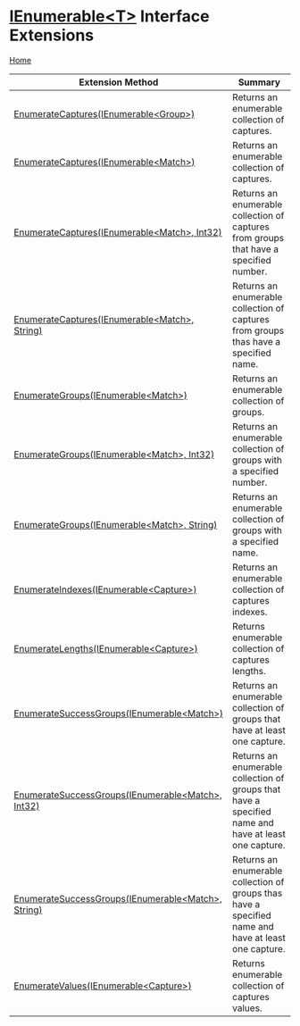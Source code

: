 # [IEnumerable\<T>](https://docs.microsoft.com/en-us/dotnet/api/system.collections.generic.ienumerable-1) Interface Extensions

[Home](../../../../README.md)

| Extension Method | Summary |
| ---------------- | ------- |
| [EnumerateCaptures(IEnumerable\<Group>)](../../../../Pihrtsoft/Text/RegularExpressions/Linq/Extensions/EnumerableExtensions/EnumerateCaptures/README.md#Pihrtsoft_Text_RegularExpressions_Linq_Extensions_EnumerableExtensions_EnumerateCaptures_System_Collections_Generic_IEnumerable_System_Text_RegularExpressions_Group__) | Returns an enumerable collection of captures\. |
| [EnumerateCaptures(IEnumerable\<Match>)](../../../../Pihrtsoft/Text/RegularExpressions/Linq/Extensions/EnumerableExtensions/EnumerateCaptures/README.md#Pihrtsoft_Text_RegularExpressions_Linq_Extensions_EnumerableExtensions_EnumerateCaptures_System_Collections_Generic_IEnumerable_System_Text_RegularExpressions_Match__) | Returns an enumerable collection of captures\. |
| [EnumerateCaptures(IEnumerable\<Match>, Int32)](../../../../Pihrtsoft/Text/RegularExpressions/Linq/Extensions/EnumerableExtensions/EnumerateCaptures/README.md#Pihrtsoft_Text_RegularExpressions_Linq_Extensions_EnumerableExtensions_EnumerateCaptures_System_Collections_Generic_IEnumerable_System_Text_RegularExpressions_Match__System_Int32_) | Returns an enumerable collection of captures from groups that have a specified number\. |
| [EnumerateCaptures(IEnumerable\<Match>, String)](../../../../Pihrtsoft/Text/RegularExpressions/Linq/Extensions/EnumerableExtensions/EnumerateCaptures/README.md#Pihrtsoft_Text_RegularExpressions_Linq_Extensions_EnumerableExtensions_EnumerateCaptures_System_Collections_Generic_IEnumerable_System_Text_RegularExpressions_Match__System_String_) | Returns an enumerable collection of captures from groups thas have a specified name\. |
| [EnumerateGroups(IEnumerable\<Match>)](../../../../Pihrtsoft/Text/RegularExpressions/Linq/Extensions/EnumerableExtensions/EnumerateGroups/README.md#Pihrtsoft_Text_RegularExpressions_Linq_Extensions_EnumerableExtensions_EnumerateGroups_System_Collections_Generic_IEnumerable_System_Text_RegularExpressions_Match__) | Returns an enumerable collection of groups\. |
| [EnumerateGroups(IEnumerable\<Match>, Int32)](../../../../Pihrtsoft/Text/RegularExpressions/Linq/Extensions/EnumerableExtensions/EnumerateGroups/README.md#Pihrtsoft_Text_RegularExpressions_Linq_Extensions_EnumerableExtensions_EnumerateGroups_System_Collections_Generic_IEnumerable_System_Text_RegularExpressions_Match__System_Int32_) | Returns an enumerable collection of groups with a specified number\. |
| [EnumerateGroups(IEnumerable\<Match>, String)](../../../../Pihrtsoft/Text/RegularExpressions/Linq/Extensions/EnumerableExtensions/EnumerateGroups/README.md#Pihrtsoft_Text_RegularExpressions_Linq_Extensions_EnumerableExtensions_EnumerateGroups_System_Collections_Generic_IEnumerable_System_Text_RegularExpressions_Match__System_String_) | Returns an enumerable collection of groups with a specified name\. |
| [EnumerateIndexes(IEnumerable\<Capture>)](../../../../Pihrtsoft/Text/RegularExpressions/Linq/Extensions/EnumerableExtensions/EnumerateIndexes/README.md) | Returns an enumerable collection of captures indexes\. |
| [EnumerateLengths(IEnumerable\<Capture>)](../../../../Pihrtsoft/Text/RegularExpressions/Linq/Extensions/EnumerableExtensions/EnumerateLengths/README.md) | Returns enumerable collection of captures lengths\. |
| [EnumerateSuccessGroups(IEnumerable\<Match>)](../../../../Pihrtsoft/Text/RegularExpressions/Linq/Extensions/EnumerableExtensions/EnumerateSuccessGroups/README.md#Pihrtsoft_Text_RegularExpressions_Linq_Extensions_EnumerableExtensions_EnumerateSuccessGroups_System_Collections_Generic_IEnumerable_System_Text_RegularExpressions_Match__) | Returns an enumerable collection of groups that have at least one capture\. |
| [EnumerateSuccessGroups(IEnumerable\<Match>, Int32)](../../../../Pihrtsoft/Text/RegularExpressions/Linq/Extensions/EnumerableExtensions/EnumerateSuccessGroups/README.md#Pihrtsoft_Text_RegularExpressions_Linq_Extensions_EnumerableExtensions_EnumerateSuccessGroups_System_Collections_Generic_IEnumerable_System_Text_RegularExpressions_Match__System_Int32_) | Returns an enumerable collection of groups that have a specified name and have at least one capture\. |
| [EnumerateSuccessGroups(IEnumerable\<Match>, String)](../../../../Pihrtsoft/Text/RegularExpressions/Linq/Extensions/EnumerableExtensions/EnumerateSuccessGroups/README.md#Pihrtsoft_Text_RegularExpressions_Linq_Extensions_EnumerableExtensions_EnumerateSuccessGroups_System_Collections_Generic_IEnumerable_System_Text_RegularExpressions_Match__System_String_) | Returns an enumerable collection of groups thas have a specified name and have at least one capture\. |
| [EnumerateValues(IEnumerable\<Capture>)](../../../../Pihrtsoft/Text/RegularExpressions/Linq/Extensions/EnumerableExtensions/EnumerateValues/README.md) | Returns enumerable collection of captures values\. |

